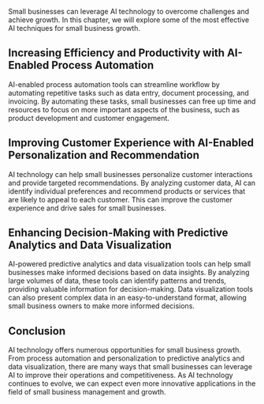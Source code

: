 
Small businesses can leverage AI technology to overcome challenges and achieve growth. In this chapter, we will explore some of the most effective AI techniques for small business growth.

Increasing Efficiency and Productivity with AI-Enabled Process Automation
-------------------------------------------------------------------------

AI-enabled process automation tools can streamline workflow by automating repetitive tasks such as data entry, document processing, and invoicing. By automating these tasks, small businesses can free up time and resources to focus on more important aspects of the business, such as product development and customer engagement.

Improving Customer Experience with AI-Enabled Personalization and Recommendation
--------------------------------------------------------------------------------

AI technology can help small businesses personalize customer interactions and provide targeted recommendations. By analyzing customer data, AI can identify individual preferences and recommend products or services that are likely to appeal to each customer. This can improve the customer experience and drive sales for small businesses.

Enhancing Decision-Making with Predictive Analytics and Data Visualization
--------------------------------------------------------------------------

AI-powered predictive analytics and data visualization tools can help small businesses make informed decisions based on data insights. By analyzing large volumes of data, these tools can identify patterns and trends, providing valuable information for decision-making. Data visualization tools can also present complex data in an easy-to-understand format, allowing small business owners to make more informed decisions.

Conclusion
----------

AI technology offers numerous opportunities for small business growth. From process automation and personalization to predictive analytics and data visualization, there are many ways that small businesses can leverage AI to improve their operations and competitiveness. As AI technology continues to evolve, we can expect even more innovative applications in the field of small business management and growth.
